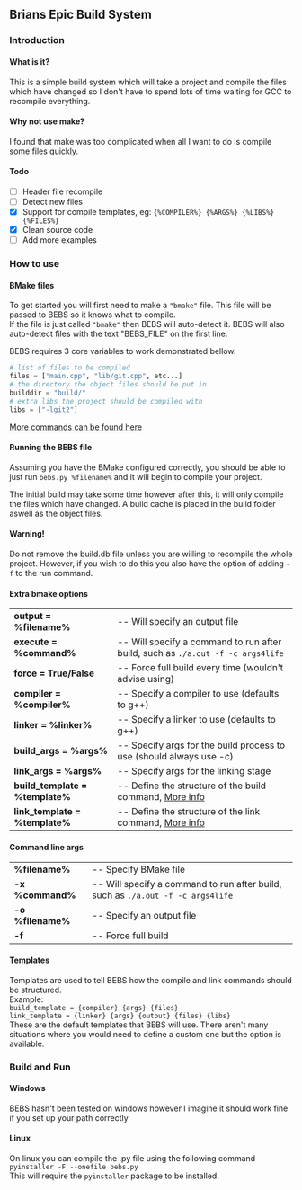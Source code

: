 ## Brians Epic Build System

### Introduction
#### What is it?
This is a simple build system which will take a project and compile the files which have changed so I don't have to spend lots of time waiting for GCC to recompile everything.

#### Why not use make?
I found that make was too complicated when all I want to do is compile some files quickly.

#### Todo
- [ ] Header file recompile
- [ ] Detect new files
- [x] Support for compile templates, eg: `{%COMPILER%} {%ARGS%} {%LIBS%} {%FILES%}`
- [x] Clean source code
- [ ] Add more examples

### How to use
#### BMake files
To get started you will first need to make a `"bmake"` file. This file will be passed to BEBS so it knows what to compile.\
If the file is just called `"bmake"` then BEBS will auto-detect it. BEBS will also auto-detect files with the text "BEBS_FILE" on the first line.

BEBS requires 3 core variables to work demonstrated bellow.
```python
# list of files to be compiled
files = ["main.cpp", "lib/git.cpp", etc...]
# the directory the object files should be put in
builddir = "build/"
# extra libs the project should be compiled with
libs = ["-lgit2"]
```
[More commands can be found here](#extra-bmake-options)

#### Running the BEBS file
Assuming you have the BMake configured correctly, you should be able to just run
`bebs.py %filename%`
and it will begin to compile your project.

The initial build may take some time however after this, it will only compile the files which have changed. A build cache is placed in the build folder aswell as the object files.
#### Warning! ####
Do not remove the build.db file unless you are willing to recompile the whole project. However, if you wish to do this you also have the option of adding `-f` to the run command.

#### Extra bmake options
|                                 |                                                                                 |
|-------------------------------- |---------------------------------------------------------------------------------|
| **output = %filename%**         | -- Will specify an output file                                                  |
| **execute = %command%**         | -- Will specify a command to run after build, such as `./a.out -f -c args4life` |
| **force = True/False**          | -- Force full build every time (wouldn't advise using)                          |
| **compiler = %compiler%**       | -- Specify a compiler to use (defaults to g++)                                  |
| **linker = %linker%**           | -- Specify a linker to use (defaults to g++)                                    |
| **build_args = %args%**         | -- Specify args for the build process to use (should always use -c)             |
| **link_args = %args%**          | -- Specify args for the linking stage                                           |
| **build_template = %template%** | -- Define the structure of the build command, [More info](#templates)           |
| **link_template = %template%**  | -- Define the structure of the link command, [More info](#templates)            |

#### Command line args
|                          |                                                                                 |
|------------------------- |---------------------------------------------------------------------------------|
| **%filename%**           | -- Specify BMake file                                                           |
| **-x %command%**         | -- Will specify a command to run after build, such as `./a.out -f -c args4life` |
| **-o %filename%**        | -- Specify an output file                                                       |
| **-f**                   | -- Force full build                                                             |

#### Templates
Templates are used to tell BEBS how the compile and link commands should be structured. \
Example: \
`build_template = {compiler} {args} {files}` \
`link_template = {linker} {args} {output} {files} {libs}` \
These are the default templates that BEBS will use. There aren't many situations where you would need to define a custom one but the option is available.

### Build and Run
#### Windows
BEBS hasn't been tested on windows however I imagine it should work fine if you set up your path correctly

#### Linux
On linux you can compile the .py file using the following command\
`pyinstaller -F --onefile bebs.py`\
This will require the `pyinstaller` package to be installed.

